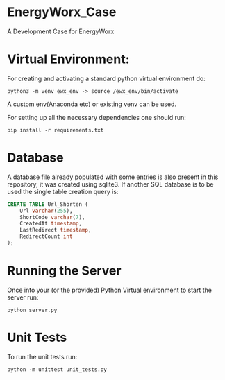 # EnergyWorx_Case
A Development Case for EnergyWorx

# Virtual Environment: 

For creating and activating a standard python virtual environment do:

```python3 -m venv ewx_env -> source /ewx_env/bin/activate```

A custom env(Anaconda etc) or existing venv can be used.

For setting up all the necessary dependencies one should run:

```pip install -r requirements.txt ```

# Database 
A database file already populated with some entries is also present in this repository, it was created using sqlite3. If another SQL database is to be used the single table creation query is:

```sql
CREATE TABLE Url_Shorten (
    Url varchar(255),
    ShortCode varchar(7),
    CreatedAt timestamp,
    LastRedirect timestamp,
    RedirectCount int 
); 
```


# Running the Server

Once into your (or the provided) Python Virtual environment to start the server run: 

```python server.py```


# Unit Tests 

To run the unit tests run:

```python -m unittest unit_tests.py```
